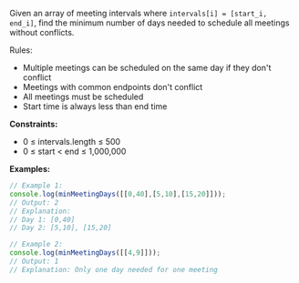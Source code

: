 Given an array of meeting intervals where `intervals[i] = [start_i, end_i]`, find the minimum number of days needed to schedule all meetings without conflicts.

Rules:
- Multiple meetings can be scheduled on the same day if they don't conflict
- Meetings with common endpoints don't conflict
- All meetings must be scheduled
- Start time is always less than end time

**Constraints:**
- 0 ≤ intervals.length ≤ 500
- 0 ≤ start < end ≤ 1,000,000

**Examples:**
```typescript
// Example 1:
console.log(minMeetingDays([[0,40],[5,10],[15,20]]));
// Output: 2
// Explanation:
// Day 1: [0,40]
// Day 2: [5,10], [15,20]

// Example 2:
console.log(minMeetingDays([[4,9]]));
// Output: 1
// Explanation: Only one day needed for one meeting
```
